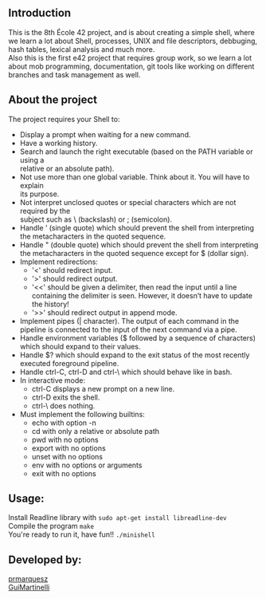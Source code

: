 ## Introduction
This is the 8th École 42 project, and is about creating a simple shell, where we learn a lot about Shell, processes, UNIX and file descriptors, debbuging, hash tables, lexical analysis and much more.  
Also this is the first e42 project that requires group work, so we learn a lot about mob programming, documentation, git tools like working on different branches and task management as well.

## About the project
The project requires your Shell to:  
- Display a prompt when waiting for a new command.  
- Have a working history.  
- Search and launch the right executable (based on the PATH variable or using a  
relative or an absolute path).  
- Not use more than one global variable. Think about it. You will have to explain  
its purpose.  
- Not interpret unclosed quotes or special characters which are not required by the  
subject such as \ (backslash) or ; (semicolon).  
- Handle ’ (single quote) which should prevent the shell from interpreting the metacharacters in the quoted sequence.  
- Handle " (double quote) which should prevent the shell from interpreting the metacharacters in the quoted sequence except for $ (dollar sign).  
- Implement redirections:  
	- '<' should redirect input.  
	- '>' should redirect output.  
	- '<<' should be given a delimiter, then read the input until a line containing the
delimiter is seen. However, it doesn’t have to update the history!  
	- '>>' should redirect output in append mode.  
- Implement pipes (| character). The output of each command in the pipeline is
connected to the input of the next command via a pipe.  
- Handle environment variables ($ followed by a sequence of characters) which
should expand to their values.  
- Handle $? which should expand to the exit status of the most recently executed
foreground pipeline.  
- Handle ctrl-C, ctrl-D and ctrl-\ which should behave like in bash.  
- In interactive mode:  
	- ctrl-C displays a new prompt on a new line.  
	- ctrl-D exits the shell.  
	- ctrl-\ does nothing.  
- Must implement the following builtins:  
	- echo with option -n  
	- cd with only a relative or absolute path  
	- pwd with no options  
	- export with no options  
	- unset with no options  
	- env with no options or arguments  
	- exit with no options  

## Usage:
Install Readline library with ```sudo apt-get install libreadline-dev```  
Compile the program `make`  
You're ready to run it, have fun!! `./minishell`  

## Developed by:
[prmarquesz](https://github.com/prmarquesz)  
[GuiMartinelli](https://github.com/GuiMartinelli)  
